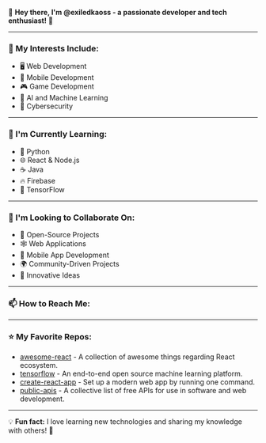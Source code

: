👋 **Hey there, I'm @exiledkaoss - a passionate developer and tech enthusiast!** 🚀

---

### 🔭 My Interests Include:
* 🖥️ Web Development
* 📱 Mobile Development
* 🎮 Game Development
* 🤖 AI and Machine Learning
* 🔐 Cybersecurity

---

### 🌱 I'm Currently Learning:
* 🐍 Python
* 🌐 React & Node.js
* ☕ Java
* 🔥 Firebase
* 🧠 TensorFlow

---

### 🤝 I'm Looking to Collaborate On:
* 🚀 Open-Source Projects
* 🕸️ Web Applications
* 📱 Mobile App Development
* 🌍 Community-Driven Projects
* 🌟 Innovative Ideas

---

### 📫 How to Reach Me:
<!--- * 📧 Email: [exiledkaoss@example.com](mailto:example@example.com)
* 💼 LinkedIn: [linkedin.com/in/exiledkaoss](https://www.linkedin.com/in)
* 🐦 Twitter: [@exiledkaoss](https://twitter.com)
* 📸 Instagram: [@exiledkaoss](https://www.instagram.com/)
--->
---

### ⭐ My Favorite Repos:
* [awesome-react](https://github.com/enaqx/awesome-react) - A collection of awesome things regarding React ecosystem.
* [tensorflow](https://github.com/tensorflow/tensorflow) - An end-to-end open source machine learning platform.
* [create-react-app](https://github.com/facebook/create-react-app) - Set up a modern web app by running one command.
* [public-apis](https://github.com/public-apis/public-apis) - A collective list of free APIs for use in software and web development.

---

💡 **Fun fact:** I love learning new technologies and sharing my knowledge with others! 🌟

<!--- exiledkaoss/exiledkaoss is a ✨ special ✨ repository because its `README.md` (this file) appears on your GitHub profile. You can click the Preview link to take a look at your changes. --->

